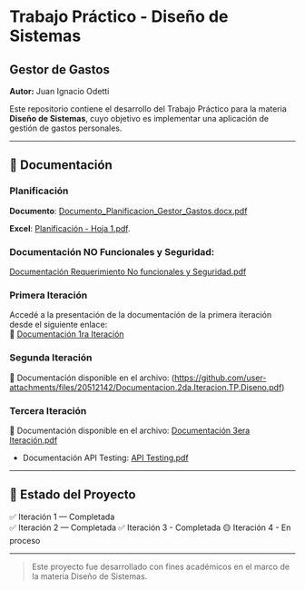 # Trabajo Práctico - Diseño de Sistemas  
## Gestor de Gastos

**Autor:** Juan Ignacio Odetti

Este repositorio contiene el desarrollo del Trabajo Práctico para la materia **Diseño de Sistemas**, cuyo objetivo es implementar una aplicación de gestión de gastos personales.

---

## 📄 Documentación

 ### Planificación
**Documento**: [Documento_Planificacion_Gestor_Gastos.docx.pdf](https://github.com/user-attachments/files/22503262/Documento_Planificacion_Gestor_Gastos.docx.pdf)

**Excel**: [Planificación - Hoja 1.pdf](https://github.com/user-attachments/files/22483273/Planificacion.-.Hoja.1.pdf).

### Documentación NO Funcionales y Seguridad:
[Documentación Requerimiento No funcionales y Seguridad.pdf](https://github.com/user-attachments/files/22486157/Documentacion.Requerimiento.No.funcionales.y.Seguridad.pdf)


### Primera Iteración  
Accedé a la presentación de la documentación de la primera iteración desde el siguiente enlace:  
🔗 [Documentación 1ra Iteración](https://docs.google.com/document/d/1PvOxB9db7NhXw5bTLcpajbPDTn827sDfSTMWfMq_wX0/edit?usp=sharing)

### Segunda Iteración  
📄 Documentación disponible en el archivo: 
(https://github.com/user-attachments/files/20512142/Documentacion.2da.Iteracion.TP.Diseno.pdf)

### Tercera Iteración
📄 Documentación disponible en el archivo:
[Documentación 3era Iteración.pdf](https://github.com/user-attachments/files/20981120/Documentacion.3era.Iteracion.pdf)
- Documentación API Testing: [API Testing.pdf](https://github.com/user-attachments/files/20989486/API.Testing.pdf)

---

## 🚧 Estado del Proyecto

✅ Iteración 1 — Completada  
✅ Iteración 2 — Completada
✅ Iteración 3 - Completada
🟡 Iteración 4 - En proceso

---

> Este proyecto fue desarrollado con fines académicos en el marco de la materia Diseño de Sistemas.
